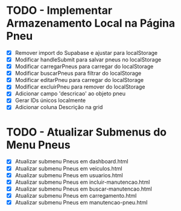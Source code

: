 # TODO - Implementar Armazenamento Local na Página Pneu

- [x] Remover import do Supabase e ajustar para localStorage
- [x] Modificar handleSubmit para salvar pneus no localStorage
- [x] Modificar carregarPneus para carregar do localStorage
- [x] Modificar buscarPneus para filtrar do localStorage
- [x] Modificar editarPneu para carregar do localStorage
- [x] Modificar excluirPneu para remover do localStorage
- [x] Adicionar campo 'descricao' ao objeto pneu
- [x] Gerar IDs únicos localmente
- [x] Adicionar coluna Descrição na grid

# TODO - Atualizar Submenus do Menu Pneus

- [x] Atualizar submenu Pneus em dashboard.html
- [x] Atualizar submenu Pneus em veiculos.html
- [x] Atualizar submenu Pneus em usuarios.html
- [x] Atualizar submenu Pneus em incluir-manutencao.html
- [x] Atualizar submenu Pneus em buscar-manutencao.html
- [x] Atualizar submenu Pneus em carregamento.html
- [x] Atualizar submenu Pneus em manutencao-pneu.html

